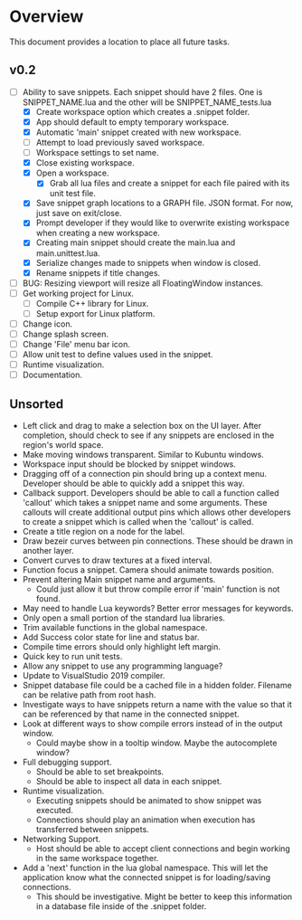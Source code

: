 # Overview
This document provides a location to place all future tasks.

## v0.2
- [ ] Ability to save snippets. Each snippet should have 2 files. One is SNIPPET_NAME.lua and the other will be SNIPPET_NAME_tests.lua
	- [x] Create workspace option which creates a .snippet folder.
	- [x] App should default to empty temporary workspace.
	- [x] Automatic 'main' snippet created with new workspace.
	- [ ] Attempt to load previously saved workspace.
	- [ ] Workspace settings to set name.
	- [x] Close existing workspace.
	- [x] Open a workspace.
		- [x] Grab all lua files and create a snippet for each file paired with its unit test file.
	- [x] Save snippet graph locations to a GRAPH file. JSON format. For now, just save on exit/close.
	- [x] Prompt developer if they would like to overwrite existing workspace when creating a new workspace.
	- [x] Creating main snippet should create the main.lua and main.unittest.lua.
	- [x] Serialize changes made to snippets when window is closed.
	- [x] Rename snippets if title changes.
- [ ] BUG: Resizing viewport will resize all FloatingWindow instances.
- [ ] Get working project for Linux.
	- [ ] Compile C++ library for Linux.
	- [ ] Setup export for Linux platform.
- [ ] Change icon.
- [ ] Change splash screen.
- [ ] Change 'File' menu bar icon.
- [ ] Allow unit test to define values used in the snippet.
- [ ] Runtime visualization.
- [ ] Documentation.

## Unsorted
* Left click and drag to make a selection box on the UI layer. After completion, should check to see if any snippets are enclosed in the region's world space.
* Make moving windows transparent. Similar to Kubuntu windows.
* Workspace input should be blocked by snippet windows.
* Dragging off of a connection pin should bring up a context menu. Developer should be able to quickly add a snippet this way.
* Callback support. Developers should be able to call a function called 'callout' which takes a snippet name and some arguments. These callouts will create additional output pins which allows other developers to create a snippet which is called when the 'callout' is called.
* Create a title region on a node for the label.
* Draw bezeir curves between pin connections. These should be drawn in another layer.
* Convert curves to draw textures at a fixed interval.
* Function focus a snippet. Camera should animate towards position.
* Prevent altering Main snippet name and arguments.
	* Could just allow it but throw compile error if 'main' function is not found.
* May need to handle Lua keywords? Better error messages for keywords.
* Only open a small portion of the standard lua libraries.
* Trim available functions in the global namespace.
* Add Success color state for line and status bar.
* Compile time errors should only highlight left margin.
* Quick key to run unit tests.
* Allow any snippet to use any programming language?
* Update to VisualStudio 2019 compiler.
* Snippet database file could be a cached file in a hidden folder. Filename can be relative path from root hash.
* Investigate ways to have snippets return a name with the value so that it can be referenced by that name in the connected snippet.
* Look at different ways to show compile errors instead of in the output window.
	* Could maybe show in a tooltip window. Maybe the autocomplete window?
* Full debugging support.
	* Should be able to set breakpoints.
	* Should be able to inspect all data in each snippet.
* Runtime visualization.
	* Executing snippets should be animated to show snippet was executed.
	* Connections should play an animation when execution has transferred between snippets.
* Networking Support.
	* Host should be able to accept client connections and begin working in the same workspace together.
* Add a 'next' function in the lua global namespace. This will let the application know what the connected snippet is for loading/saving connections.
	* This should be investigative. Might be better to keep this information in a database file inside of the .snippet folder.